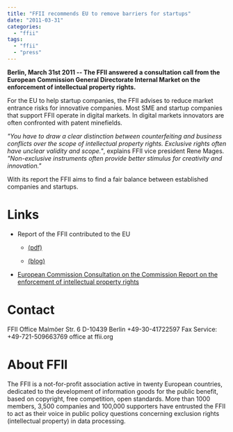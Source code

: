```yaml
---
title: "FFII recommends EU to remove barriers for startups"
date: "2011-03-31"
categories: 
  - "ffii"
tags: 
  - "ffii"
  - "press"
---
```


**Berlin, March 31st 2011 -- The FFII answered a consultation call from the European Commission General Directorate Internal Market on the enforcement of intellectual property rights.**

For the EU to help startup companies, the FFII advises to reduce market entrance risks for innovative companies. Most SME and startup companies that support FFII operate in digital markets. In digital markets innovators are often confronted with patent minefields.

_"You have to draw a clear distinction between counterfeiting and business conflicts over the scope of intellectual property rights. Exclusive rights often have unclear validity and scope."_, explains FFII vice president Rene Mages. _"Non-exclusive instruments often provide better stimulus for creativity and innovation."_

With its report the FFII aims to find a fair balance between established companies and startups.

# Links

- Report of the FFII contributed to the EU
    - [(pdf)](http://people.ffii.org/%7Eante/ipred/FFII_IPRED2011-3.pdf)
        
    - [(blog)](http://acta.ffii.org/wordpress/?p=587)
        
- [European Commission Consultation on the Commission Report on the enforcement of intellectual property rights](http://ec.europa.eu/internal_market/consultations/2011/intellectual_property_rights_en.htm)
    

# Contact

FFII Office Malmöer Str. 6 D-10439 Berlin +49-30-41722597 Fax Service: +49-721-509663769 office at ffii.org

# About FFII

The FFII is a not-for-profit association active in twenty European countries, dedicated to the development of information goods for the public benefit, based on copyright, free competition, open standards. More than 1000 members, 3,500 companies and 100,000 supporters have entrusted the FFII to act as their voice in public policy questions concerning exclusion rights (intellectual property) in data processing.
